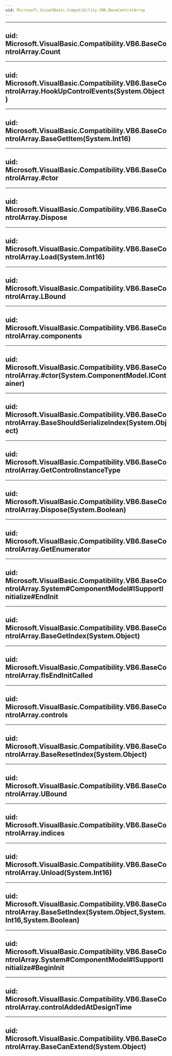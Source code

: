 ```yaml
---
uid: Microsoft.VisualBasic.Compatibility.VB6.BaseControlArray
---
```


---
uid: Microsoft.VisualBasic.Compatibility.VB6.BaseControlArray.Count
---

---
uid: Microsoft.VisualBasic.Compatibility.VB6.BaseControlArray.HookUpControlEvents(System.Object)
---

---
uid: Microsoft.VisualBasic.Compatibility.VB6.BaseControlArray.BaseGetItem(System.Int16)
---

---
uid: Microsoft.VisualBasic.Compatibility.VB6.BaseControlArray.#ctor
---

---
uid: Microsoft.VisualBasic.Compatibility.VB6.BaseControlArray.Dispose
---

---
uid: Microsoft.VisualBasic.Compatibility.VB6.BaseControlArray.Load(System.Int16)
---

---
uid: Microsoft.VisualBasic.Compatibility.VB6.BaseControlArray.LBound
---

---
uid: Microsoft.VisualBasic.Compatibility.VB6.BaseControlArray.components
---

---
uid: Microsoft.VisualBasic.Compatibility.VB6.BaseControlArray.#ctor(System.ComponentModel.IContainer)
---

---
uid: Microsoft.VisualBasic.Compatibility.VB6.BaseControlArray.BaseShouldSerializeIndex(System.Object)
---

---
uid: Microsoft.VisualBasic.Compatibility.VB6.BaseControlArray.GetControlInstanceType
---

---
uid: Microsoft.VisualBasic.Compatibility.VB6.BaseControlArray.Dispose(System.Boolean)
---

---
uid: Microsoft.VisualBasic.Compatibility.VB6.BaseControlArray.GetEnumerator
---

---
uid: Microsoft.VisualBasic.Compatibility.VB6.BaseControlArray.System#ComponentModel#ISupportInitialize#EndInit
---

---
uid: Microsoft.VisualBasic.Compatibility.VB6.BaseControlArray.BaseGetIndex(System.Object)
---

---
uid: Microsoft.VisualBasic.Compatibility.VB6.BaseControlArray.fIsEndInitCalled
---

---
uid: Microsoft.VisualBasic.Compatibility.VB6.BaseControlArray.controls
---

---
uid: Microsoft.VisualBasic.Compatibility.VB6.BaseControlArray.BaseResetIndex(System.Object)
---

---
uid: Microsoft.VisualBasic.Compatibility.VB6.BaseControlArray.UBound
---

---
uid: Microsoft.VisualBasic.Compatibility.VB6.BaseControlArray.indices
---

---
uid: Microsoft.VisualBasic.Compatibility.VB6.BaseControlArray.Unload(System.Int16)
---

---
uid: Microsoft.VisualBasic.Compatibility.VB6.BaseControlArray.BaseSetIndex(System.Object,System.Int16,System.Boolean)
---

---
uid: Microsoft.VisualBasic.Compatibility.VB6.BaseControlArray.System#ComponentModel#ISupportInitialize#BeginInit
---

---
uid: Microsoft.VisualBasic.Compatibility.VB6.BaseControlArray.controlAddedAtDesignTime
---

---
uid: Microsoft.VisualBasic.Compatibility.VB6.BaseControlArray.BaseCanExtend(System.Object)
---

